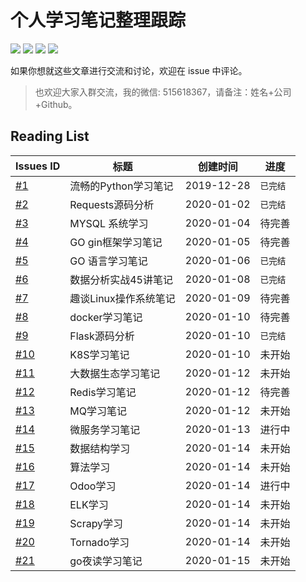 # 个人学习笔记整理跟踪


[![](https://img.shields.io/github/issues/Syncma/Learning-note.svg)](https://github.com/Syncma/Learning-note/issues)  [![](https://img.shields.io/github/forks/Syncma/Learning-note.svg)](https://github.com/Syncma/Learning-note) [![](https://img.shields.io/github/stars/Syncma/Learning-note)](https://github.com/Syncma/Learning-note) ![](https://img.shields.io/badge/%E8%AF%84%E5%88%86-%E2%98%85%E2%98%85%E2%98%85%E2%98%85%E2%98%85-brightgreen.svg)


如果你想就这些文章进行交流和讨论，欢迎在 issue 中评论。
> 也欢迎大家入群交流，我的微信: 515618367，请备注：姓名+公司+Github。



## Reading List
| Issues ID                                                | 标题                  | 创建时间   | 进度     |
| -------------------------------------------------------- | --------------------- | ---------- | -------- |
| [#1](https://github.com/Syncma/learning-note/issues/1)   | 流畅的Python学习笔记  | 2019-12-28 | `已完结` |
| [#2](https://github.com/Syncma/learning-note/issues/2)   | Requests源码分析      | 2020-01-02 | `已完结` |
| [#3](https://github.com/Syncma/learning-note/issues/3)   | MYSQL 系统学习        | 2020-01-04 | 待完善   |
| [#4](https://github.com/Syncma/learning-note/issues/4)   | GO gin框架学习笔记    | 2020-01-05 | 待完善   |
| [#5](https://github.com/Syncma/learning-note/issues/5)   | GO 语言学习笔记       | 2020-01-06 | `已完结` |
| [#6](https://github.com/Syncma/learning-note/issues/6)   | 数据分析实战45讲笔记  | 2020-01-08 | `已完结` |
| [#7](https://github.com/Syncma/learning-note/issues/7)   | 趣谈Linux操作系统笔记 | 2020-01-09 | 待完善   |
| [#8](https://github.com/Syncma/learning-note/issues/8)   | docker学习笔记        | 2020-01-10 | 待完善   |
| [#9](https://github.com/Syncma/learning-note/issues/9)   | Flask源码分析         | 2020-01-10 | `已完结` |
| [#10](https://github.com/Syncma/learning-note/issues/10) | K8S学习笔记           | 2020-01-10 | 未开始   |
| [#11](https://github.com/Syncma/learning-note/issues/11) | 大数据生态学习笔记    | 2020-01-12 | 未开始   |
| [#12](https://github.com/Syncma/learning-note/issues/12) | Redis学习笔记         | 2020-01-12 | 待完善   |
| [#13](https://github.com/Syncma/learning-note/issues/13) | MQ学习笔记            | 2020-01-12 | 未开始   |
| [#14](https://github.com/Syncma/learning-note/issues/14) | 微服务学习笔记        | 2020-01-13 | 进行中   |
| [#15](https://github.com/Syncma/learning-note/issues/15) | 数据结构学习          | 2020-01-14 | 未开始   |
| [#16](https://github.com/Syncma/learning-note/issues/16) | 算法学习              | 2020-01-14 | 未开始   |
| [#17](https://github.com/Syncma/learning-note/issues/17) | Odoo学习              | 2020-01-14 | 进行中   |
| [#18](https://github.com/Syncma/learning-note/issues/18) | ELK学习               | 2020-01-14 | 未开始   |
| [#19](https://github.com/Syncma/learning-note/issues/19) | Scrapy学习            | 2020-01-14 | 未开始   |
| [#20](https://github.com/Syncma/learning-note/issues/20) | Tornado学习           | 2020-01-14 | 未开始   |
| [#21](https://github.com/Syncma/learning-note/issues/21) | go夜读学习笔记        | 2020-01-15 | 未开始   |